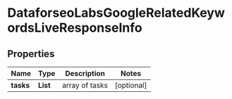 # DataforseoLabsGoogleRelatedKeywordsLiveResponseInfo


## Properties

| Name | Type | Description | Notes |
|------------ | ------------- | ------------- | -------------|
**tasks** | **List<DataforseoLabsGoogleRelatedKeywordsLiveTaskInfo>** | array of tasks |[optional]|